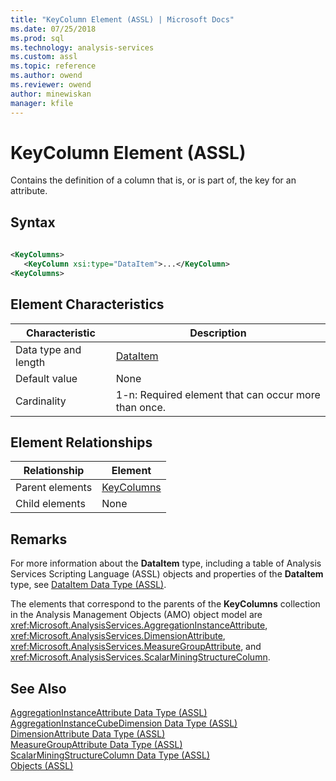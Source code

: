 ```yaml
---
title: "KeyColumn Element (ASSL) | Microsoft Docs"
ms.date: 07/25/2018
ms.prod: sql
ms.technology: analysis-services
ms.custom: assl
ms.topic: reference
ms.author: owend
ms.reviewer: owend
author: minewiskan
manager: kfile
---
```

# KeyColumn Element (ASSL)

  Contains the definition of a column that is, or is part of, the key for an attribute.  
  
## Syntax  
  
```xml  
  
<KeyColumns>  
   <KeyColumn xsi:type="DataItem">...</KeyColumn>  
<KeyColumns>  
```  
  
## Element Characteristics  
  
|Characteristic|Description|  
|--------------------|-----------------|  
|Data type and length|[DataItem](data-type/dataitem-data-type-assl.md)|  
|Default value|None|  
|Cardinality|1-n: Required element that can occur more than once.|  
  
## Element Relationships  
  
|Relationship|Element|  
|------------------|-------------|  
|Parent elements|[KeyColumns](../collections/keycolumns-element-assl.md)|  
|Child elements|None|  
  
## Remarks  
 For more information about the **DataItem** type, including a table of Analysis Services Scripting Language (ASSL) objects and properties of the **DataItem** type, see [DataItem Data Type &#40;ASSL&#41;](data-type/dataitem-data-type-assl.md).  
  
 The elements that correspond to the parents of the **KeyColumns** collection in the Analysis Management Objects (AMO) object model are <xref:Microsoft.AnalysisServices.AggregationInstanceAttribute>, <xref:Microsoft.AnalysisServices.DimensionAttribute>, <xref:Microsoft.AnalysisServices.MeasureGroupAttribute>, and <xref:Microsoft.AnalysisServices.ScalarMiningStructureColumn>.  
  
## See Also  
 [AggregationInstanceAttribute Data Type &#40;ASSL&#41;](data-type/aggregationinstanceattribute-data-type-assl.md)   
 [AggregationInstanceCubeDimension Data Type &#40;ASSL&#41;](data-type/aggregationinstancecubedimension-data-type-assl.md)   
 [DimensionAttribute Data Type &#40;ASSL&#41;](data-type/dimensionattribute-data-type-assl.md)   
 [MeasureGroupAttribute Data Type &#40;ASSL&#41;](data-type/measuregroupattribute-data-type-assl.md)   
 [ScalarMiningStructureColumn Data Type &#40;ASSL&#41;](data-type/scalarminingstructurecolumn-data-type-assl.md)   
 [Objects &#40;ASSL&#41;](../objects/objects-assl.md)  
  
  
